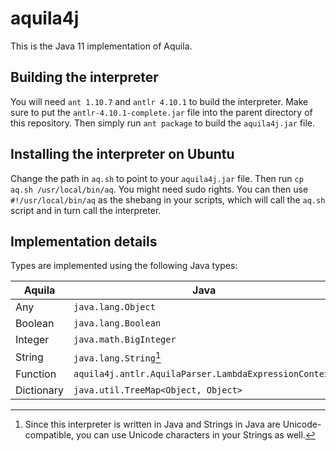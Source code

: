 # aquila4j

This is the Java 11 implementation of Aquila.

## Building the interpreter

You will need `ant 1.10.7` and `antlr 4.10.1` to build the interpreter.
Make sure to put the `antlr-4.10.1-complete.jar` file into the parent directory of this repository.
Then simply run `ant package` to build the `aquila4j.jar` file.

## Installing the interpreter on Ubuntu

Change the path in `aq.sh` to point to your `aquila4j.jar` file.
Then run `cp aq.sh /usr/local/bin/aq`. You might need sudo rights.
You can then use `#!/usr/local/bin/aq` as the shebang in your scripts, which will call the `aq.sh` script and in turn call the interpreter.

## Implementation details

Types are implemented using the following Java types:

| Aquila     | Java                                                  |
|------------|-------------------------------------------------------|
| Any        | `java.lang.Object`                                    |
| Boolean    | `java.lang.Boolean`                                   |
| Integer    | `java.math.BigInteger`                                |
| String     | `java.lang.String`[^1]                                |
| Function   | `aquila4j.antlr.AquilaParser.LambdaExpressionContext` |
| Dictionary | `java.util.TreeMap<Object, Object>`                   |

[^1]: Since this interpreter is written in Java and Strings in Java are Unicode-compatible, you can use Unicode characters in your Strings as well.
